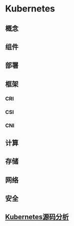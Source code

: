 # Kubernetes
## 概念

## 组件

## 部署

## 框架
### CRI

### CSI

### CNI

## 计算

## 存储

## 网络

## 安全

## [Kubernetes源码分析](source/README.md)


